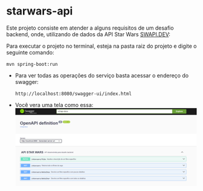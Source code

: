 # starwars-api

Este projeto consiste em atender a alguns requisitos de um desafio backend, onde, utilizando de dados da API Star Wars [SWAPI.DEV](https://swapi.dev/):

Para executar o projeto no terminal, esteja na pasta raiz do projeto e digite o seguinte comando:

```
mvn spring-boot:run 
```

* Para ver todas as operações do serviço basta acessar o endereço do swagger:
    ```
    http://localhost:8080/swagger-ui/index.html
    ```
* Você vera uma tela como essa:
  <img src="img.png">